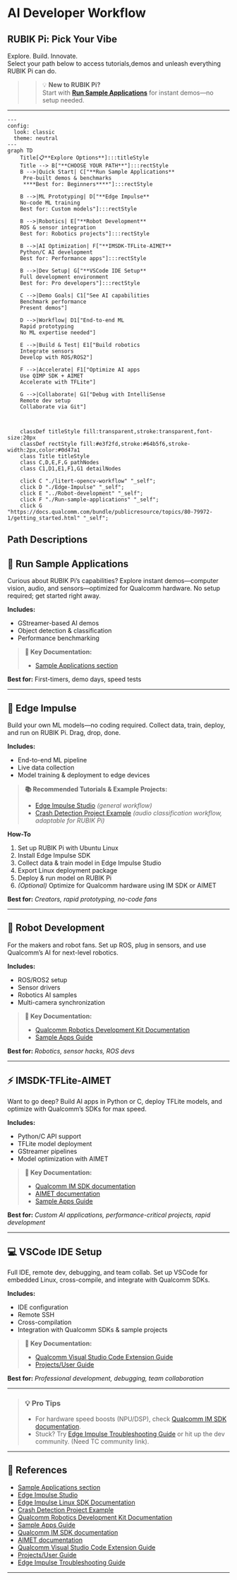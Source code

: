 # AI Developer Workflow

## RUBIK Pi: Pick Your Vibe

Explore. Build. Innovate.  
Select your path below to access tutorials,demos and unleash everything RUBIK Pi can do.

>> 💡 **New to RUBIK Pi?**  
>> Start with [**Run Sample Applications**](../Run-sample-applications)  for instant demos—no setup needed.
---

```mermaid
---
config:
  look: classic
  theme: neutral
---
graph TD
    Title[📋**Explore Options**]:::titleStyle
    Title --> B["**CHOOSE YOUR PATH**"]:::rectStyle
    B -->|Quick Start| C["**Run Sample Applications** 
     Pre-built demos & benchmarks
     ****Best for: Beginners****"]:::rectStyle

    B -->|ML Prototyping| D["**Edge Impulse**
    No-code ML training
    Best for: Custom models"]:::rectStyle

    B -->|Robotics| E["**Robot Development**
    ROS & sensor integration
    Best for: Robotics projects"]:::rectStyle

    B -->|AI Optimization| F["**IMSDK-TFLite-AIMET**
    Python/C AI development
    Best for: Performance apps"]:::rectStyle

    B -->|Dev Setup| G["**VSCode IDE Setup**
    Full development environment
    Best for: Pro developers"]:::rectStyle

    C -->|Demo Goals| C1["See AI capabilities
    Benchmark performance
    Present demos"]

    D -->|Workflow| D1["End-to-end ML
    Rapid prototyping
    No ML expertise needed"]

    E -->|Build & Test| E1["Build robotics
    Integrate sensors
    Develop with ROS/ROS2"]

    F -->|Accelerate| F1["Optimize AI apps
    Use QIMP SDK + AIMET
    Accelerate with TFLite"]

    G -->|Collaborate| G1["Debug with IntelliSense
    Remote dev setup
    Collaborate via Git"]


    
    classDef titleStyle fill:transparent,stroke:transparent,font-size:20px
    classDef rectStyle fill:#e3f2fd,stroke:#64b5f6,stroke-width:2px,color:#0d47a1
    class Title titleStyle
    class C,D,E,F,G pathNodes
    class C1,D1,E1,F1,G1 detailNodes

    click C "./litert-opencv-workflow" "_self";
    click D "./Edge-Impulse" "_self";
    click E "../Robot-development" "_self";
    click F "./Run-sample-applications" "_self";
    click G "https://docs.qualcomm.com/bundle/publicresource/topics/80-79972-1/getting_started.html" "_self";
```

## Path Descriptions

## 🚀 **Run Sample Applications**

Curious about RUBIK Pi’s capabilities?
Explore instant demos—computer vision, audio, and sensors—optimized for Qualcomm hardware. No setup required; get started right away.

**Includes:**  
- GStreamer-based AI demos  
- Object detection & classification  
- Performance benchmarking

> **📖 Key Documentation:**  
> - [Sample Applications section](https://docs.qualcomm.com/bundle/publicresource/topics/80-70018-50/overview.html)

**Best for:** First-timers, demo days, speed tests

---

## 🧠 **Edge Impulse**

Build your own ML models—no coding required. Collect data, train, deploy, and run on RUBIK Pi. Drag, drop, done.

**Includes:**
- End-to-end ML pipeline  
- Live data collection  
- Model training & deployment to edge devices

> **📚 Recommended Tutorials & Example Projects:**  
> - [Edge Impulse Studio](https://studio.edgeimpulse.com) *(general workflow)*  
> - [Crash Detection Project Example](https://docs.edgeimpulse.com/docs/tutorials/audio-classification) *(audio classification workflow, adaptable for RUBIK Pi)*  

**How-To**  
1. Set up RUBIK Pi with Ubuntu Linux  
2. Install Edge Impulse SDK  
3. Collect data & train model in Edge Impulse Studio  
4. Export Linux deployment package  
5. Deploy & run model on RUBIK Pi  
6. *(Optional)* Optimize for Qualcomm hardware using IM SDK or AIMET

**Best for:** *Creators, rapid prototyping, no-code fans*

---

## 🤖 **Robot Development**

For the makers and robot fans. Set up ROS, plug in sensors, and use Qualcomm’s AI for next-level robotics.

**Includes:**  
- ROS/ROS2 setup  
- Sensor drivers  
- Robotics AI samples  
- Multi-camera synchronization

> **📖 Key Documentation:**  
> - [Qualcomm Robotics Development Kit Documentation](https://docs.qualcomm.com/bundle/publicresource/topics/80-90441-2/introduction_1.html?product=1601111740057201&facet=Intelligent_Robotics_Function.SDK.2.0)  
> - [Sample Apps Guide](https://docs.qualcomm.com/bundle/publicresource/topics/80-90441-2/qir-sdk-sample-applications_3.html?product=1601111740057201&facet=Intelligent_Robotics_Function.SDK.2.0)

**Best for:** *Robotics, sensor hacks, ROS devs*

---

## ⚡ **IMSDK-TFLite-AIMET**

Want to go deep? Build AI apps in Python or C, deploy TFLite models, and optimize with Qualcomm’s SDKs for max speed.

**Includes:**  
- Python/C API support  
- TFLite model deployment  
- GStreamer pipelines  
- Model optimization with AIMET

> **📖 Key Documentation:**  
> - [Qualcomm IM SDK documentation](https://docs.qualcomm.com/bundle/publicresource/topics/80-70018-50/overview.html)  
> - [AIMET documentation](https://github.com/quic/aimet)
> - [Sample Apps Guide](https://docs.qualcomm.com/bundle/publicresource/topics/80-70018-50/example-applications.html)

**Best for:** *Custom AI applications, performance-critical projects, rapid development*

---

## 💻 **VSCode IDE Setup**

Full IDE, remote dev, debugging, and team collab. Set up VSCode for embedded Linux, cross-compile, and integrate with Qualcomm SDKs.

**Includes:**  
- IDE configuration  
- Remote SSH  
- Cross-compilation  
- Integration with Qualcomm SDKs & sample projects

> **📖 Key Documentation:**  
> - [Qualcomm Visual Studio Code Extension Guide](https://docs.qualcomm.com/bundle/publicresource/topics/80-79972-1/getting_started.html)  
> - [Projects/User Guide](https://docs.qualcomm.com/bundle/publicresource/topics/80-79972-1/user_guide.html)

**Best for:** *Professional development, debugging, team collaboration*

---

> ### 💡 **Pro Tips**
> - For hardware speed boosts (NPU/DSP), check [Qualcomm IM SDK documentation](https://docs.qualcomm.com/bundle/publicresource/topics/80-70018-50/overview.html).
> - Stuck? Try [Edge Impulse Troubleshooting Guide](https://docs.edgeimpulse.com/docs/troubleshooting) or hit up the dev community. (Need TC community link).

---

## 📌 **References**

- [Sample Applications section](https://docs.qualcomm.com/bundle/publicresource/topics/80-70018-50/ai-ml-sample-applications.html)
- [Edge Impulse Studio](https://studio.edgeimpulse.com)
- [Edge Impulse Linux SDK Documentation](https://docs.edgeimpulse.com/docs/edge-impulse-linux)
- [Crash Detection Project Example](https://docs.edgeimpulse.com/docs/tutorials/audio-classification)
- [Qualcomm Robotics Development Kit Documentation](https://docs.qualcomm.com/bundle/publicresource/topics/80-90441-2/introduction_1.html?product=1601111740057201&facet=Intelligent_Robotics_Function.SDK.2.0)
- [Sample Apps Guide](https://docs.qualcomm.com/bundle/publicresource/topics/80-90441-2/qir-sdk-sample-applications_3.html?product=1601111740057201&facet=Intelligent_Robotics_Function.SDK.2.0)
- [Qualcomm IM SDK documentation](https://docs.qualcomm.com/bundle/publicresource/topics/80-70018-50/overview.html)
- [AIMET documentation](https://github.com/quic/aimet)
- [Qualcomm Visual Studio Code Extension Guide](https://docs.qualcomm.com/bundle/publicresource/topics/80-79972-1/getting_started.html)
- [Projects/User Guide](https://docs.qualcomm.com/bundle/publicresource/topics/80-79972-1/user_guide.html)
- [Edge Impulse Troubleshooting Guide](https://docs.edgeimpulse.com/docs/troubleshooting)

---